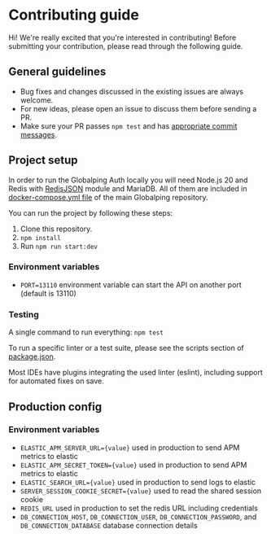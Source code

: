 # Contributing guide

Hi! We're really excited that you're interested in contributing! Before submitting your contribution, please read through the following guide.

## General guidelines

-   Bug fixes and changes discussed in the existing issues are always welcome.
-   For new ideas, please open an issue to discuss them before sending a PR.
-   Make sure your PR passes `npm test` and has [appropriate commit messages](https://github.com/jsdelivr/globalping-auth/commits/master).

## Project setup

In order to run the Globalping Auth locally you will need Node.js 20 and Redis with [RedisJSON](https://oss.redis.com/redisjson/) module and MariaDB. All of them are included in [docker-compose.yml file](https://github.com/jsdelivr/globalping/blob/master/docker-compose.yml) of the main Globalping repository.

You can run the project by following these steps:

1. Clone this repository.
2. `npm install`
3. Run `npm run start:dev`

### Environment variables
- `PORT=13110` environment variable can start the API on another port (default is 13110)

### Testing

A single command to run everything: `npm test`

To run a specific linter or a test suite, please see the scripts section of [package.json](package.json).

Most IDEs have plugins integrating the used linter (eslint), including support for automated fixes on save.

## Production config

### Environment variables

- `ELASTIC_APM_SERVER_URL={value}` used in production to send APM metrics to elastic
- `ELASTIC_APM_SECRET_TOKEN={value}` used in production to send APM metrics to elastic
- `ELASTIC_SEARCH_URL={value}` used in production to send logs to elastic
- `SERVER_SESSION_COOKIE_SECRET={value}` used to read the shared session cookie
- `REDIS_URL` used in production to set the redis URL including credentials
- `DB_CONNECTION_HOST`, `DB_CONNECTION_USER`, `DB_CONNECTION_PASSWORD`, and `DB_CONNECTION_DATABASE` database connection details
